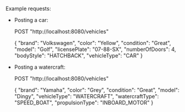 Example requests:

* Posting a car:


    POST "http://localhost:8080/vehicles"

    {
    "brand": "Volkswagen",
    "color": "Yellow",
    "condition": "Great",
    "model": "Golf",
    "licensePlate": "07-88-SX",
    "numberOfDoors": 4,
    "bodyStyle": "HATCHBACK",
    "vehicleType": "CAR"
    }


* Posting a watercraft:


    POST "http://localhost:8080/vehicles"
    
    {
    "brand": "Yamaha",
    "color": "Grey",
    "condition": "Great",
    "model": "Dingy",
    "vehicleType": "WATERCRAFT",
    "watercraftType": "SPEED_BOAT",
    "propulsionType": "INBOARD_MOTOR"
    }